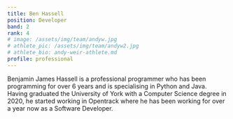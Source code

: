 ```yaml
---
title: Ben Hassell
position: Developer
band: 2
rank: 4
# image: /assets/img/team/andyw.jpg
# athlete_pic: /assets/img/team/andyw2.jpg
# athlete_bio: andy-weir-athlete.md
profile: professional
---
```


Benjamin James Hassell is a professional programmer who has been programming for over 6 years and is specialising in Python and Java. Having graduated the University of York with a Computer Science degree in 2020, he started working in Opentrack where he has been working for over a year now as a Software Developer.
